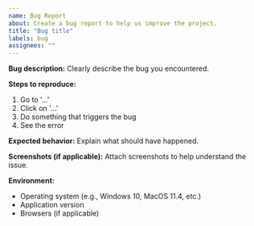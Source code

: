 ```yaml
---
name: Bug Report
about: Create a bug report to help us improve the project.
title: "Bug title"
labels: bug
assignees: ""
---
```


**Bug description:**
Clearly describe the bug you encountered.

**Steps to reproduce:**

1. Go to '...'
2. Click on '...'
3. Do something that triggers the bug
4. See the error

**Expected behavior:**
Explain what should have happened.

**Screenshots (if applicable):**
Attach screenshots to help understand the issue.

**Environment:**

- Operating system (e.g., Windows 10, MacOS 11.4, etc.)
- Application version
- Browsers (if applicable)
